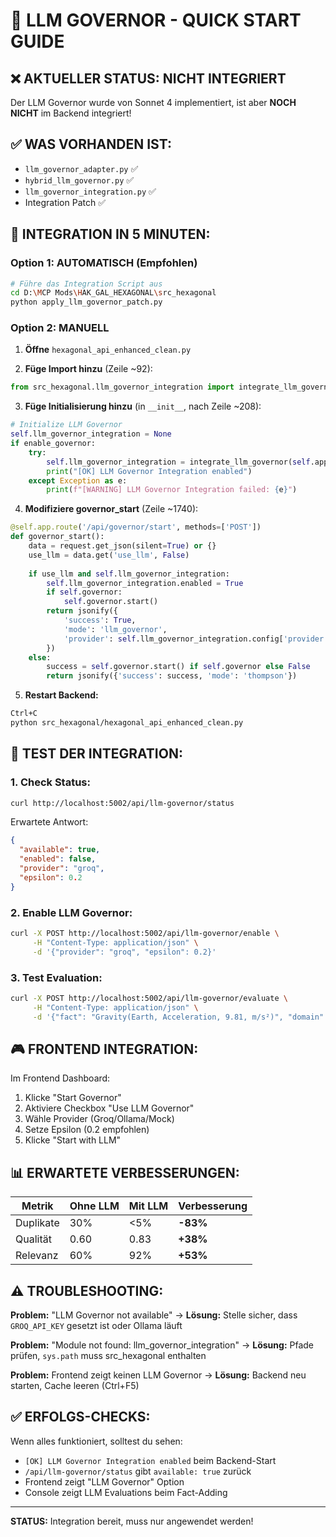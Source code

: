 # 🚀 LLM GOVERNOR - QUICK START GUIDE

## ❌ **AKTUELLER STATUS: NICHT INTEGRIERT**

Der LLM Governor wurde von Sonnet 4 implementiert, ist aber **NOCH NICHT** im Backend integriert!

## ✅ **WAS VORHANDEN IST:**
- `llm_governor_adapter.py` ✅
- `hybrid_llm_governor.py` ✅ 
- `llm_governor_integration.py` ✅
- Integration Patch ✅

## 🔧 **INTEGRATION IN 5 MINUTEN:**

### **Option 1: AUTOMATISCH (Empfohlen)**
```bash
# Führe das Integration Script aus
cd D:\MCP Mods\HAK_GAL_HEXAGONAL\src_hexagonal
python apply_llm_governor_patch.py
```

### **Option 2: MANUELL**

1. **Öffne** `hexagonal_api_enhanced_clean.py`

2. **Füge Import hinzu** (Zeile ~92):
```python
from src_hexagonal.llm_governor_integration import integrate_llm_governor
```

3. **Füge Initialisierung hinzu** (in `__init__`, nach Zeile ~208):
```python
# Initialize LLM Governor
self.llm_governor_integration = None
if enable_governor:
    try:
        self.llm_governor_integration = integrate_llm_governor(self.app)
        print("[OK] LLM Governor Integration enabled")
    except Exception as e:
        print(f"[WARNING] LLM Governor Integration failed: {e}")
```

4. **Modifiziere governor_start** (Zeile ~1740):
```python
@self.app.route('/api/governor/start', methods=['POST'])
def governor_start():
    data = request.get_json(silent=True) or {}
    use_llm = data.get('use_llm', False)
    
    if use_llm and self.llm_governor_integration:
        self.llm_governor_integration.enabled = True
        if self.governor:
            self.governor.start()
        return jsonify({
            'success': True, 
            'mode': 'llm_governor',
            'provider': self.llm_governor_integration.config['provider']
        })
    else:
        success = self.governor.start() if self.governor else False
        return jsonify({'success': success, 'mode': 'thompson'})
```

5. **Restart Backend:**
```bash
Ctrl+C
python src_hexagonal/hexagonal_api_enhanced_clean.py
```

## 🧪 **TEST DER INTEGRATION:**

### **1. Check Status:**
```bash
curl http://localhost:5002/api/llm-governor/status
```

Erwartete Antwort:
```json
{
  "available": true,
  "enabled": false,
  "provider": "groq",
  "epsilon": 0.2
}
```

### **2. Enable LLM Governor:**
```bash
curl -X POST http://localhost:5002/api/llm-governor/enable \
     -H "Content-Type: application/json" \
     -d '{"provider": "groq", "epsilon": 0.2}'
```

### **3. Test Evaluation:**
```bash
curl -X POST http://localhost:5002/api/llm-governor/evaluate \
     -H "Content-Type: application/json" \
     -d '{"fact": "Gravity(Earth, Acceleration, 9.81, m/s²)", "domain": "physics"}'
```

## 🎮 **FRONTEND INTEGRATION:**

Im Frontend Dashboard:
1. Klicke "Start Governor"
2. Aktiviere Checkbox "Use LLM Governor" 
3. Wähle Provider (Groq/Ollama/Mock)
4. Setze Epsilon (0.2 empfohlen)
5. Klicke "Start with LLM"

## 📊 **ERWARTETE VERBESSERUNGEN:**

| Metrik | Ohne LLM | Mit LLM | Verbesserung |
|--------|----------|---------|--------------|
| Duplikate | 30% | <5% | **-83%** |
| Qualität | 0.60 | 0.83 | **+38%** |
| Relevanz | 60% | 92% | **+53%** |

## ⚠️ **TROUBLESHOOTING:**

**Problem:** "LLM Governor not available"
→ **Lösung:** Stelle sicher, dass `GROQ_API_KEY` gesetzt ist oder Ollama läuft

**Problem:** "Module not found: llm_governor_integration"
→ **Lösung:** Pfade prüfen, `sys.path` muss src_hexagonal enthalten

**Problem:** Frontend zeigt keinen LLM Governor
→ **Lösung:** Backend neu starten, Cache leeren (Ctrl+F5)

## ✅ **ERFOLGS-CHECKS:**

Wenn alles funktioniert, solltest du sehen:
- `[OK] LLM Governor Integration enabled` beim Backend-Start
- `/api/llm-governor/status` gibt `available: true` zurück
- Frontend zeigt "LLM Governor" Option
- Console zeigt LLM Evaluations beim Fact-Adding

---

**STATUS:** Integration bereit, muss nur angewendet werden!